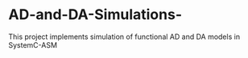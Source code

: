 # AD-and-DA-Simulations-
This project implements simulation of functional AD and DA models in SystemC-ASM
